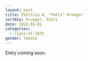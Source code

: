 ```yaml
---
layout: post
title: Patricia A. "Patti" Krueger
sortKey: Krueger, Patti
date: 2022-05-01
categories:
  - class-of-1975
gender: female
---
```

E﻿ntry coming soon.